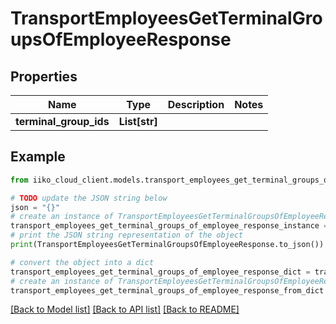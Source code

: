 # TransportEmployeesGetTerminalGroupsOfEmployeeResponse


## Properties

Name | Type | Description | Notes
------------ | ------------- | ------------- | -------------
**terminal_group_ids** | **List[str]** |  | 

## Example

```python
from iiko_cloud_client.models.transport_employees_get_terminal_groups_of_employee_response import TransportEmployeesGetTerminalGroupsOfEmployeeResponse

# TODO update the JSON string below
json = "{}"
# create an instance of TransportEmployeesGetTerminalGroupsOfEmployeeResponse from a JSON string
transport_employees_get_terminal_groups_of_employee_response_instance = TransportEmployeesGetTerminalGroupsOfEmployeeResponse.from_json(json)
# print the JSON string representation of the object
print(TransportEmployeesGetTerminalGroupsOfEmployeeResponse.to_json())

# convert the object into a dict
transport_employees_get_terminal_groups_of_employee_response_dict = transport_employees_get_terminal_groups_of_employee_response_instance.to_dict()
# create an instance of TransportEmployeesGetTerminalGroupsOfEmployeeResponse from a dict
transport_employees_get_terminal_groups_of_employee_response_from_dict = TransportEmployeesGetTerminalGroupsOfEmployeeResponse.from_dict(transport_employees_get_terminal_groups_of_employee_response_dict)
```
[[Back to Model list]](../README.md#documentation-for-models) [[Back to API list]](../README.md#documentation-for-api-endpoints) [[Back to README]](../README.md)


